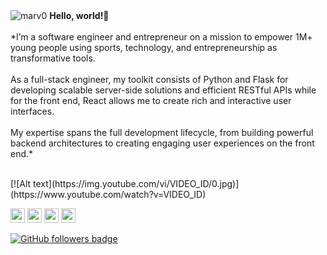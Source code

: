 <img src="https://visitor-badge.laobi.icu/badge?page_id=marv0/marv0" alt="marv0"/>     
<strong>Hello, world!👋</strong>
<br>
<br>
*I’m a software engineer and entrepreneur on a mission to empower 1M+ young people using sports, technology, and entrepreneurship as transformative tools.
<br>
<br>
As a full-stack engineer, my toolkit consists of Python and Flask for developing scalable server-side solutions and efficient RESTful APIs while for the front end, React allows me to create rich and interactive user interfaces.
<br>
<br>My expertise spans the full development lifecycle, from building powerful backend architectures to creating engaging user experiences on the front end.*
<br>
<br>
<p> 
   <blockquote class="twitter-tweet"><a href="https://twitter.com/TwitterDev/status/1234567890123456789"></a></blockquote> <script async src="https://platform.twitter.com/widgets.js" charset="utf-8"></script>
   [![Alt text](https://img.youtube.com/vi/VIDEO_ID/0.jpg)](https://www.youtube.com/watch?v=VIDEO_ID)

   <a href="https://www.linkedin.com/in/marvin-ogot/"><img src="https://img.shields.io/badge/linkedin-%230077B5.svg?&style=for-the-badge&logo=linkedin&logoColor=white" height=23></a> 
   <a href="https://twitter.com/mrmarv0"><img src="https://img.shields.io/badge/Twitter-222222?style=for-the-badge&logo=twitter&logoColor=white" height=23></a>
   <a href="https://www.youtube.com/watch?v=p0uAJ6Eu4Rs"><img src="https://img.shields.io/badge/YouTube-FF0000?style=for-the-badge&logo=youtube&logoColor=white" height=23></a>
   <a href="http://wa.me//+254704562901"><img src="https://img.shields.io/badge/WhatsApp-25D366?style=for-the-badge&logo=whatsapp&logoColor=white" height=23></a>
   <!--- <a href="mailto:hello@mrmarv.in"><img src="https://img.shields.io/badge/Gmail-D14836?style=for-the-badge&logo=gmail&logoColor=white" height=23></a> --->
</p>
<p>
<a href="https://www.github.com/marv0" target="_blank" rel="no-referrer"><img src="https://img.shields.io/github/followers/marv0?logo=github&style=for-the-badge&color=282b2f&labelColor=0d1117" alt="GitHub followers badge" /></a> 
</p>


